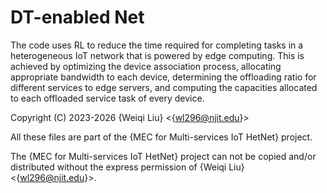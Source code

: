 # DT-enabled Net

The code uses RL to reduce the time required for completing tasks in a heterogeneous IoT network that is powered by edge computing. This is achieved by optimizing the device association process, allocating appropriate bandwidth to each device, determining the offloading ratio for different services to edge servers, and computing the capacities allocated to each offloaded service task of every device.

Copyright (C) 2023-2026 {Weiqi Liu} <{wl296@njit.edu}>

All these files are part of the {MEC for Multi-services IoT HetNet} project.

The {MEC for Multi-services IoT HetNet} project can not be copied and/or distributed without the express permission of {Weiqi Liu} <{wl296@njit.edu}>.
